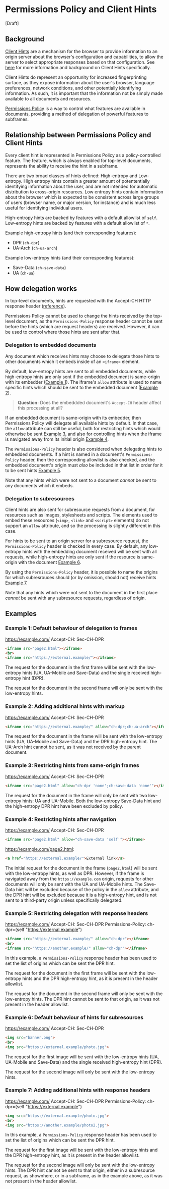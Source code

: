 # Permissions Policy and Client Hints

[Draft]

## Background

[Client Hints](https://wicg.github.io/client-hints-infrastructure/) are a
mechanism for the browser to provide information to an origin server about the
browser's configuration and capabilities, to allow the server to select
appropriate responses based on that configuration. See
[here](https://developers.google.com/web/fundamentals/performance/optimizing-content-efficiency/client-hints)
for more information and background on Client Hints specifically.

Client Hints do represent an opportunity for increased fingerprinting surface,
as they expose information about the user's browser, language preferences,
network conditions, and other potentially identifying information. As such, it
is important that the information not be simply made available to all documents
and resources.

[Permissions Policy](https://w3c.github.io/webappsec-permissions-policy/) is a
way to control what features are available in documents, providing a method of
delegation of powerful features to subframes.

## Relationship between Permissions Policy and Client Hints

Every client hint is represented in Permissions Policy as a policy-controlled
feature. The feature, which is always enabled for top-level documents,
represents the ability to receive the hint in a subframe.

There are two broad classes of hints defined: High-entropy and Low-entropy. High
entropy hints contain a greater amount of potententially identifying information
about the user, and are not intended for automatic distribution to cross-origin
resources. Low entropy hints contain information about the browser which is
expected to be consistent across large groups of users (browser name, or major
version, for instance) and is much less useful for identifying individual users.

High-entropy hints are backed by features with a default allowlist of `self`.
Low-entropy hints are backed by features with a default allowlist of `*`.

Example high-entropy hints (and their corresponding features):
  * DPR (`ch-dpr`)
  * UA-Arch (`ch-ua-arch`)

Example low-entropy hints (and their corresponding features):
  * Save-Data (`ch-save-data`)
  * UA (`ch-ua`)

## How delegation works

In top-level documents, hints are requested with the Accept-CH HTTP response
header
([reference](https://tools.ietf.org/html/draft-ietf-httpbis-client-hints-15)).

Permissions Policy cannot be used to change the hints received by the top-level
document, as the `Permissions-Policy` response header cannot be sent before the
hints (which are request headers) are received. However, it can be used to
control where those hints are sent after that.

### Delegation to embedded documents

Any document which receives hints may choose to delegate those hints to other
documents which it embeds inside of an `<iframe>` element.

By default, low-entropy hints are sent to all embedded documents, while
high-entropy hints are only sent if the embedded document is same-origin with
its embedder ([Example 1](#example-1)). The iframe's `allow` attribute is used to
name specific hints which should be sent to the embedded document
([Example 2](#example-2)).

> **Question:** Does the embeddded document's `Accept-CH` header affect this
> processing at all?

If an embedded document is same-origin with its embedder, then Permissions
Policy will delegate all available hints by default. In that case, the `allow`
attribute can still be useful, both for restricting hints which would otherwise
be sent [Example 3](#example-3), and also for controlling hints when the iframe
is navigated away from its initial origin [Example 4](#example-4).

The `Permissions-Policy` header is also considered when delegating hints to
embedded documents. If a hint is named in a document's `Permissions-Policy`
header, then the corresponding allowlist is also checked, and the embedded
document's origin must *also* be included in that list in order for it to be
sent hints [Example 5](#example-5).

Note that any hints which were not sent to a document *cannot* be sent to any
documents which it embeds.

### Delegation to subresources

Client hints are also sent for subresource requests from a document, for
resources such as images, stylesheets and scripts. The elements used to embed
these resources (`<img>`, `<link>` and `<script>` elements) do not support an
`allow` attribute, and so the processing is slightly different in this case.

For hints to be sent to an origin server for a subresource request, the
`Permissions-Policy` header is checked in every case. By default, any
low-entropy hints with the embedding document received will be sent with all
requests, while high-entropy hints are only sent if the resource is same-origin
with the document [Example 6](#example-6).

By using the `Permissions-Policy` header, it is possible to name the origins for
which subresrouces should (or by omission, should not) receive hints
[Example 7](#example-7).

Note that any hints which were not sent to the document in the first place
*cannot* be sent with any subresource requests, regardless of origin.

## Examples

### Example 1: Default behaviour of delegation to frames

https://example.com/
Accept-CH: Sec-CH-DPR

```html
<iframe src="page2.html"></iframe>
<br>
<iframe src="https://external.example/"></iframe>
```

The request for the document in the first frame will be sent with the
low-entropy hints (UA, UA-Mobile and Save-Data) and the single received
high-entropy hint (DPR).

The request for the document in the second frame will only be sent with the
low-entropy hints.

### Example 2: Adding additional hints with markup

https://example.com/
Accept-CH: Sec-CH-DPR

```html
<iframe src="https://external.example/" allow="ch-dpr;ch-ua-arch"></iframe>
```

The request for the document in the frame will be sent with the low-entropy
hints (UA, UA-Mobile and Save-Data) and the DPR high-entropy hint. The UA-Arch
hint cannot be sent, as it was not received by the parent document.

### Example 3: Restricting hints from same-origin frames

https://example.com/
Accept-CH: Sec-CH-DPR

```html
<iframe src="page2.html" allow="ch-dpr 'none';ch-save-data 'none'"></iframe>
```

The request for the document in the frame will only be sent with two low-entropy
hints: UA and UA-Mobile. Both the low-entropy Save-Data hint and the
high-entropy DPR hint have been excluded by policy.

### Example 4: Restricting hints after navigation

https://example.com/
Accept-CH: Sec-CH-DPR

```html
<iframe src="page2.html" allow="ch-save-data 'self'"></iframe>
```

https://example.com/page2.html:
```html
<a href="https://external.example/">External link</a>
```

The initial request for the document in the frame (`page2,html`) will be sent
with the low-entropy hints, as well as DPR. However, if the frame is navigated
away from the `https://example.com` origin, requests for other documents will
only be sent with the UA and UA-Mobile hints. The Save-Data hint will be
excluded because of the policy in the `allow` attribute, and the DPR hint will
be excluded because it is a high-entropy hint, and is not sent to a third-party
origin unless specifically delegated.

### Example 5: Restricting delegation with response headers

https://example.com/
Accept-CH: Sec-CH-DPR
Permissions-Policy: ch-dpr=(self "https://external.example")

```html
<iframe src="https://external.example/" allow="ch-dpr"></iframe>
<br>
<iframe src="https://another.example/" allow="ch-dpr"></iframe>
```

In this example, a `Permissions-Policy` response header has been used to set the
list of origins which can be sent the DPR hint.

The request for the document in the first frame will be sent with the
low-entropy hints and the DPR high-entropy hint, as it is present in the header
allowlist.

The request for the document in the second frame will only be sent with the
low-entropy hints. The DPR hint cannot be sent to that origin, as it was not
present in the header allowlist.

### Example 6: Default behaviour of hints for subresources

https://example.com/
Accept-CH: Sec-CH-DPR

```html
<img src="banner.png">
<br>
<img src="https://external.example/photo.jpg">
```

The request for the first image will be sent with the
low-entropy hints (UA, UA-Mobile and Save-Data) and the single received
high-entropy hint (DPR).

The request for the second image will only be sent with the low-entropy hints.

### Example 7: Adding additional hints with response headers

https://example.com/
Accept-CH: Sec-CH-DPR
Permissions-Policy: ch-dpr=(self "https://external.example")

```html
<img src="https://external.example/photo.jpg">
<br>
<img src="https://another.example/photo2.jpg">
```

In this example, a `Permissions-Policy` response header has been used to set the
list of origins which can be sent the DPR hint.

The request for the first image will be sent with the low-entropy hints and the
DPR high-entropy hint, as it is present in the header allowlist.

The request for the second image will only be sent with the low-entropy hints.
The DPR hint cannot be sent to that origin, either in a subresource request, as
shownhere, or in a subframe, as in the example above, as it was not present in
the header allowlist.
